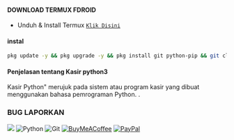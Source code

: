 #### DOWNLOAD TERMUX FDROID
* Unduh & Install Termux [`Klik Disini`](https://f-droid.org/repo/com.termux_118.apk)

#### instal
```bash
pkg update -y && pkg upgrade -y && pkg install git python-pip && git clone https://github.com/WilDev26/Kasir.git && cd Kasir && pip install -r requirements.txt && python3 kasir.py
```
#### Penjelasan tentang Kasir python3 
Kasir Python" merujuk pada sistem atau program kasir yang dibuat menggunakan bahasa pemrograman Python. .

### BUG LAPORKAN
<a href="https://t.me/Bagas_ocarius" target=”_blank”><img src="https://img.shields.io/static/v1?style=for-the-badge&logo=Telegram&label=Telegram&mssage=Click%20Here&color=blue"></a>
![Python](https://img.shields.io/badge/python-3670A0?style=for-the-badge&logo=python&logoColor=ffdd54)
![Git](https://img.shields.io/badge/GIT-E44C30?style=for-the-badge&logo=git&logoColor=white)
[![BuyMeACoffee](https://img.shields.io/badge/Buy%20Me%20a%20Coffee-ffdd00?style=for-the-badge&logo=buy-me-a-coffee&logoColor=black)](https://buymeacoffee.com/Wildev26) 
[![PayPal](https://img.shields.io/badge/PayPal-00457C?style=for-the-badge&logo=paypal&logoColor=white)](https://paypal.me/wildev26)
